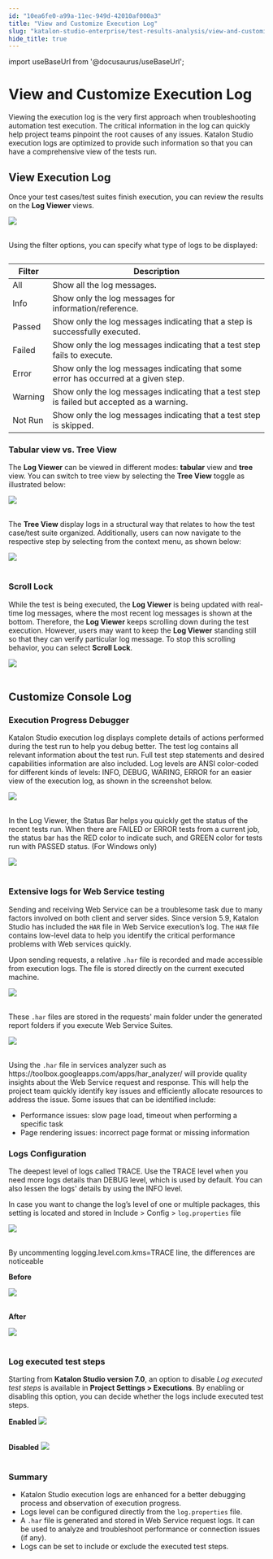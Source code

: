 ```yaml
---
id: "10ea6fe0-a99a-11ec-949d-42010af000a3"
title: "View and Customize Execution Log"
slug: "katalon-studio-enterprise/test-results-analysis/view-and-customize-execution-log"
hide_title: true
---
```

import useBaseUrl from '@docusaurus/useBaseUrl';

    

# <a id="id" class="anchor_top_offset"/><a id="ariaid-title1" class="anchor_top_offset"/>View and Customize Execution Log

    
      
<p xmlns="http://www.w3.org/1999/xhtml" className="p">Viewing the execution log is the very first approach when   troubleshooting automation test execution. The critical information   in the log can quickly help project teams pinpoint the root causes   of any issues. Katalon Studio execution logs are optimized to   provide such information so that you can have a comprehensive view   of the tests run.</p> 
    
  
    

## <a id="id_1" class="anchor_top_offset"/>View Execution Log

    
      
<p xmlns="http://www.w3.org/1999/xhtml" className="p">Once your test cases/test suites finish execution, you can   review the results on the <strong className="ph b">Log Viewer</strong> views.</p> 
      
<p xmlns="http://www.w3.org/1999/xhtml" className="p">   <img className="image" src={useBaseUrl("https://github.com/katalon-studio/docs-images/raw/master/katalon-studio/docs/view-execution-log/image2017-6-30-213A253A13.png")} /><br /><br /> </p> 
      
<p xmlns="http://www.w3.org/1999/xhtml" className="p">Using the filter options, you can specify what type of logs to   be displayed:</p> 
      
<table xmlns="http://www.w3.org/1999/xhtml" className="table"><caption /><thead className="thead">     <tr className>       <th className="entry anchor_top_offset" id="id_1__entry__1">Filter</th>       <th className="entry anchor_top_offset" id="id_1__entry__2">Description</th>     </tr>   </thead><tbody className="tbody">     <tr className>       <td className="entry" headers="id_1__entry__1 id_1__entry__2 ">All</td>       <td className="entry" headers="id_1__entry__1 id_1__entry__2 ">Show all the log messages.</td>     </tr>     <tr className>       <td className="entry" headers="id_1__entry__1 id_1__entry__2 ">Info</td>       <td className="entry" headers="id_1__entry__1 id_1__entry__2 ">Show only the log messages for information/reference.</td>     </tr>     <tr className>       <td className="entry" headers="id_1__entry__1 id_1__entry__2 ">Passed</td>       <td className="entry" headers="id_1__entry__1 id_1__entry__2 ">Show only the log messages indicating that a step is         successfully executed.</td>     </tr>     <tr className>       <td className="entry" headers="id_1__entry__1 id_1__entry__2 ">Failed</td>       <td className="entry" headers="id_1__entry__1 id_1__entry__2 ">Show only the log messages indicating that a test step fails to         execute.</td>     </tr>     <tr className>       <td className="entry" headers="id_1__entry__1 id_1__entry__2 ">Error</td>       <td className="entry" headers="id_1__entry__1 id_1__entry__2 ">Show only the log messages indicating that some error has         occurred at a given step.</td>     </tr>     <tr className>       <td className="entry" headers="id_1__entry__1 id_1__entry__2 ">Warning</td>       <td className="entry" headers="id_1__entry__1 id_1__entry__2 ">Show only the log messages indicating that a test step is         failed but accepted as a warning.</td>     </tr>     <tr className>       <td className="entry" headers="id_1__entry__1 id_1__entry__2 ">Not Run</td>       <td className="entry" headers="id_1__entry__1 id_1__entry__2 ">Show only the log messages indicating that a test step is         skipped.</td>     </tr>   </tbody></table> 
    
          
      

### <a id="id_2" class="anchor_top_offset"/>Tabular view vs. Tree View

      
        
<p xmlns="http://www.w3.org/1999/xhtml" className="p">The <strong className="ph b">Log Viewer</strong> can be viewed in different   modes: <strong className="ph b">tabular</strong> view and <strong className="ph b">tree</strong>   view. You can switch to tree view by selecting   the <strong className="ph b">Tree View</strong> toggle as illustrated   below:</p> 
        
<p xmlns="http://www.w3.org/1999/xhtml" className="p">   <img className="image" src={useBaseUrl("https://github.com/katalon-studio/docs-images/raw/master/katalon-studio/docs/view-execution-log/image2017-6-30-213A263A35.png")} /><br /><br /> </p> 
        
<p xmlns="http://www.w3.org/1999/xhtml" className="p">The <strong className="ph b">Tree View</strong> display logs in a   structural way that relates to how the test case/test suite   organized. Additionally, users can now navigate to the   respective step by selecting from the context menu, as shown   below:</p> 
        
<p xmlns="http://www.w3.org/1999/xhtml" className="p">   <img className="image" src={useBaseUrl("https://github.com/katalon-studio/docs-images/raw/master/katalon-studio/docs/view-execution-log/image2017-6-23-153A553A57.png")} /><br /><br /> </p> 
      
    
      

### <a id="id_3" class="anchor_top_offset"/>Scroll Lock

      
        
<p xmlns="http://www.w3.org/1999/xhtml" className="p">While the test is being executed, the <strong className="ph b">Log     Viewer</strong> is being updated with real-time log messages, where   the most recent log messages is shown at the bottom. Therefore, the   <strong className="ph b">Log Viewer</strong> keeps scrolling down during the test   execution. However, users may want to keep the <strong className="ph b">Log     Viewer</strong> standing still so that they can verify particular   log message. To stop this scrolling behavior, you can   select <strong className="ph b">Scroll Lock</strong>.</p> 
        
<p xmlns="http://www.w3.org/1999/xhtml" className="p">   <img className="image" src={useBaseUrl("https://github.com/katalon-studio/docs-images/raw/master/katalon-studio/docs/view-execution-log/image2017-6-30-213A273A35.png")} /><br /><br /> </p> 
      
    
    

## <a id="id_4" class="anchor_top_offset"/>Customize Console Log

    
                      
      

### <a id="id_5" class="anchor_top_offset"/>Execution Progress Debugger

      
        
<p xmlns="http://www.w3.org/1999/xhtml" className="p">Katalon Studio execution log displays complete details of   actions performed during the test run to help you debug better. The   test log contains all relevant information about the test run. Full   test step statements and desired capabilities information are also   included. Log levels are ANSI color-coded for different kinds of   levels: INFO, DEBUG, WARING, ERROR for an easier view of the   execution log, as shown in the screenshot below.</p> 
        
<p xmlns="http://www.w3.org/1999/xhtml" className="p">   <img className="image" src={useBaseUrl("https://github.com/katalon-studio/docs-images/raw/master/katalon-studio/docs/working-with-execution-log/new-log.png")} /><br /><br /> </p> 
        
<p xmlns="http://www.w3.org/1999/xhtml" className="p">In the Log Viewer, the Status Bar helps you quickly get the   status of the recent tests run. When there are FAILED or ERROR   tests from a current job, the status bar has the RED color to   indicate such, and GREEN color for tests run with PASSED status.   (For Windows only)</p> 
        
<p xmlns="http://www.w3.org/1999/xhtml" className="p">   <img className="image" src={useBaseUrl("https://github.com/katalon-studio/docs-images/raw/master/katalon-studio/docs/working-with-execution-log/new-status-bar.png")} /><br /><br /> </p> 
      
    
      

### <a id="id_6" class="anchor_top_offset"/>Extensive logs for Web Service testing

      
        
<p xmlns="http://www.w3.org/1999/xhtml" className="p">Sending and receiving Web Service can be a troublesome task due   to many factors involved on both client and server sides. Since   version 5.9, Katalon Studio has included the <code className="ph codeph">HAR</code> file   in Web Service execution’s log. The <code className="ph codeph">HAR</code> file   contains low-level data to help you identify the critical   performance problems with Web services quickly.</p> 
        
<p xmlns="http://www.w3.org/1999/xhtml" className="p">Upon sending requests, a relative <code className="ph codeph">.har</code> file is   recorded and made accessible from execution logs. The file is   stored directly on the current executed machine.</p> 
        
<p xmlns="http://www.w3.org/1999/xhtml" className="p">   <img className="image" src={useBaseUrl("https://github.com/katalon-studio/docs-images/raw/master/katalon-studio/docs/working-with-execution-log/har-log.png")} /><br /><br /> </p> 
        
<p xmlns="http://www.w3.org/1999/xhtml" className="p">These <code className="ph codeph">.har</code> files are stored in the requests' main   folder under the generated report folders if you execute Web   Service Suites.</p> 
        
<p xmlns="http://www.w3.org/1999/xhtml" className="p">   <img className="image" src={useBaseUrl("https://github.com/katalon-studio/docs-images/raw/master/katalon-studio/docs/working-with-execution-log/har-location.png")} /><br /><br /> </p> 
        
<p xmlns="http://www.w3.org/1999/xhtml" className="p">Using the <code className="ph codeph">.har</code> file in services analyzer such as   https://toolbox.googleapps.com/apps/har_analyzer/ will provide   quality insights about the Web Service request and response. This   will help the project team quickly identify key issues and   efficiently allocate resources to address the issue. Some issues   that can be identified include:</p> 
        
<ul xmlns="http://www.w3.org/1999/xhtml" className="ul">   <li className="li">Performance issues: slow page load, timeout when performing a     specific task</li>   <li className="li">Page rendering issues: incorrect page format or missing     information</li> </ul> 
      
    
      

### <a id="id_7" class="anchor_top_offset"/>Logs Configuration

      
        
<p xmlns="http://www.w3.org/1999/xhtml" className="p">The deepest level of logs called TRACE. Use the TRACE level when   you need more logs details than DEBUG level, which is used by   default. You can also lessen the logs' details by using the INFO   level.</p> 
        
<p xmlns="http://www.w3.org/1999/xhtml" className="p">In case you want to change the log’s level of one or   multiple packages, this setting is located and stored in Include   &gt; Config &gt; <code className="ph codeph">log.properties</code> file</p> 
        
<p xmlns="http://www.w3.org/1999/xhtml" className="p">   <img className="image" src={useBaseUrl("https://github.com/katalon-studio/docs-images/raw/master/katalon-studio/docs/working-with-execution-log/log-properties.png")} /><br /><br /> </p> 
        
<p xmlns="http://www.w3.org/1999/xhtml" className="p">By uncommenting logging.level.com.kms=TRACE line, the   differences are noticeable</p> 
        
<p xmlns="http://www.w3.org/1999/xhtml" className="p">   <strong className="ph b">Before</strong> </p> 
        
<p xmlns="http://www.w3.org/1999/xhtml" className="p">   <img className="image" src={useBaseUrl("https://github.com/katalon-studio/docs-images/raw/master/katalon-studio/docs/working-with-execution-log/before-trace.png")} /><br /><br /> </p> 
        
<p xmlns="http://www.w3.org/1999/xhtml" className="p">   <strong className="ph b">After</strong> </p> 
        
<p xmlns="http://www.w3.org/1999/xhtml" className="p">   <img className="image" src={useBaseUrl("https://github.com/katalon-studio/docs-images/raw/master/katalon-studio/docs/working-with-execution-log/after-trace.png")} /><br /><br /> </p> 
      
    
      

### <a id="id_8" class="anchor_top_offset"/>Log executed test steps

      
        
<p xmlns="http://www.w3.org/1999/xhtml" className="p">Starting from <strong className="ph b">Katalon Studio version 7.0</strong>, an   option to disable <em className="ph i">Log executed test steps</em> is available in   <strong className="ph b">Project Settings &gt; Executions</strong>. By enabling or   disabling this option, you can decide whether the logs include   executed test steps.</p> 
        
<p xmlns="http://www.w3.org/1999/xhtml" className="p">   <strong className="ph b">Enabled</strong>   <img className="image" src={useBaseUrl("https://github.com/katalon-studio/docs-images/raw/master/katalon-studio/docs/working-with-execution-log/enabled.png")} /><br /><br /> </p> 
        
<p xmlns="http://www.w3.org/1999/xhtml" className="p">   <strong className="ph b">Disabled</strong>   <img className="image" src={useBaseUrl("https://github.com/katalon-studio/docs-images/raw/master/katalon-studio/docs/working-with-execution-log/disabled.png")} /><br /><br /> </p> 
      
    
      

### <a id="id_9" class="anchor_top_offset"/>Summary

      
        
<ul xmlns="http://www.w3.org/1999/xhtml" className="ul">   <li className="li">Katalon Studio execution logs are enhanced for a better     debugging process and observation of execution progress.</li>   <li className="li">Logs level can be configured directly from the     <code className="ph codeph">log.properties</code> file.</li>   <li className="li">A <code className="ph codeph">.har</code> file is generated and stored in Web Service     request logs. It can be used to analyze and troubleshoot     performance or connection issues (if any).</li>   <li className="li">Logs can be set to include or exclude the executed test     steps.</li> </ul> 
      
    
